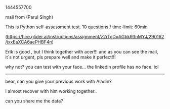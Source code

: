 1444557700

mail from (Parul Singh)

This is Python self-assessment test.
10 questions  / time-limit: 60min

(https://hire.glider.ai/instructions/assignment/z2rTgDqAGbk93nMYJ/290162/ixxEaXCA6aePHBF4n)

Erik is good  , but I think together with acer!!!
and as you can see the mail, it`s not urgent, pls prepare well and make it perfect!!!

why not? you can test with your face... the linkedin profile has no face. lol

-------------------------------------------------------------------

bear, can you give your previous work with Aladin?

I almost recover with him working together..

can you share me the data?
